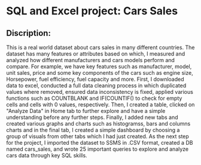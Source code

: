 # SQL and Excel project: Cars Sales

## Discription: 
This is a real world dataset about cars sales in many different countries. The dataset has many features or attributes based on which, I measured and analyzed how different manufacturers and cars models perform and compare. For example, we have key features such as manufacturer, model, unit sales, price and some key components of the cars such as engine size, Horsepower, fuel efficiency, fuel capacity and more. First, I downloaded data to excel, conducted a full data cleaning process in which duplicated values where removed, ensured data inconsistency is fixed, applied various functions such as COUNTBLANK and IF(COUNTIF() to check for empty cells and cells with 0 values, respectively. Then, I created a table, clicked on "Analyze Data" in Home tab to further explore and have a simple understanding before any further steps. Finally, I added new tabs and created various graphs and charts such as histogramss, bars and columns charts and in the final tab, I created a simple dashboard by choosing a group of visuals from other tabs which I had just created. As the next step for the project, I imported the dataset to SSMS in .CSV format, created a DB named cars_sales, and wrote 25 important queries to explore and analyze cars data through key SQL skills. 
